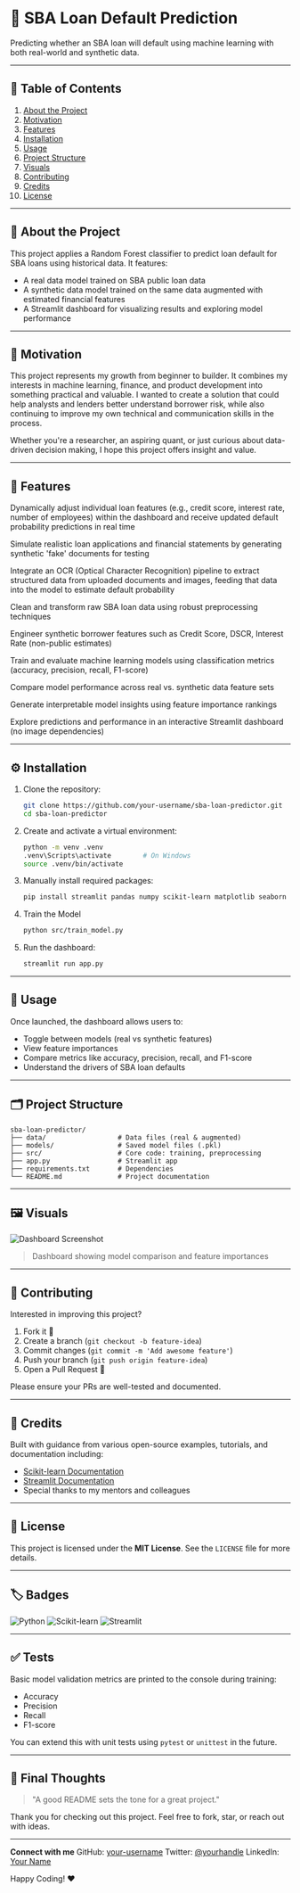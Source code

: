 # 📌 SBA Loan Default Prediction

Predicting whether an SBA loan will default using machine learning with both real-world and synthetic data.

---

## 📝 Table of Contents

1. [About the Project](#about-the-project)
2. [Motivation](#motivation)
3. [Features](#features)
4. [Installation](#installation)
5. [Usage](#usage)
6. [Project Structure](#project-structure)
7. [Visuals](#visuals)
8. [Contributing](#contributing)
9. [Credits](#credits)
10. [License](#license)

---

## 📖 About the Project

This project applies a Random Forest classifier to predict loan default for SBA loans using historical data. It features:

* A real data model trained on SBA public loan data
* A synthetic data model trained on the same data augmented with estimated financial features
* A Streamlit dashboard for visualizing results and exploring model performance

---

## 🚀 Motivation

This project represents my growth from beginner to builder. It combines my interests in machine learning, finance, and product development into something practical and valuable. I wanted to create a solution that could help analysts and lenders better understand borrower risk, while also continuing to improve my own technical and communication skills in the process.

Whether you're a researcher, an aspiring quant, or just curious about data-driven decision making, I hope this project offers insight and value.

---

## 🌟 Features

Dynamically adjust individual loan features (e.g., credit score, interest rate, number of employees) within the dashboard and receive updated default probability predictions in real time

Simulate realistic loan applications and financial statements by generating synthetic 'fake' documents for testing

Integrate an OCR (Optical Character Recognition) pipeline to extract structured data from uploaded documents and images, feeding that data into the model to estimate default probability

Clean and transform raw SBA loan data using robust preprocessing techniques

Engineer synthetic borrower features such as Credit Score, DSCR, Interest Rate (non-public estimates)

Train and evaluate machine learning models using classification metrics (accuracy, precision, recall, F1-score)

Compare model performance across real vs. synthetic data feature sets

Generate interpretable model insights using feature importance rankings

Explore predictions and performance in an interactive Streamlit dashboard (no image dependencies)

---

## ⚙️ Installation

1. Clone the repository:
   ```bash
   git clone https://github.com/your-username/sba-loan-predictor.git
   cd sba-loan-predictor
   ```

2. Create and activate a virtual environment:

   ```bash
   python -m venv .venv
   .venv\Scripts\activate        # On Windows
   source .venv/bin/activate 
   ```

3. Manually install required packages:

   ```bash
   pip install streamlit pandas numpy scikit-learn matplotlib seaborn PyMuPDF pillow joblib openpyxl shap
   ```

4. Train the Model
    ```bash
   python src/train_model.py
    ```
6. Run the dashboard:

   ```bash
   streamlit run app.py
   ```

---

## 🧠 Usage

Once launched, the dashboard allows users to:

* Toggle between models (real vs synthetic features)
* View feature importances
* Compare metrics like accuracy, precision, recall, and F1-score
* Understand the drivers of SBA loan defaults

---

## 🗂 Project Structure

```
sba-loan-predictor/
├── data/                  # Data files (real & augmented)
├── models/                # Saved model files (.pkl)
├── src/                   # Core code: training, preprocessing
├── app.py                 # Streamlit app
├── requirements.txt       # Dependencies
└── README.md              # Project documentation
```

---

## 🖼 Visuals

![Dashboard Screenshot](https://via.placeholder.com/800x400.png?text=Insert+your+dashboard+image+here)

> Dashboard showing model comparison and feature importances

---

## 🤝 Contributing

Interested in improving this project?

1. Fork it 🍴
2. Create a branch (`git checkout -b feature-idea`)
3. Commit changes (`git commit -m 'Add awesome feature'`)
4. Push your branch (`git push origin feature-idea`)
5. Open a Pull Request 🚀

Please ensure your PRs are well-tested and documented.

---

## 🙌 Credits

Built with guidance from various open-source examples, tutorials, and documentation including:

* [Scikit-learn Documentation](https://scikit-learn.org/stable/)
* [Streamlit Documentation](https://docs.streamlit.io/)
* Special thanks to my mentors and colleagues

---

## 📄 License

This project is licensed under the **MIT License**. See the `LICENSE` file for more details.

---

## 🏷️ Badges

![Python](https://img.shields.io/badge/Python-3.8+-blue)
![Scikit-learn](https://img.shields.io/badge/ML-Scikit--learn-yellow)
![Streamlit](https://img.shields.io/badge/WebApp-Streamlit-red)

---

## ✅ Tests

Basic model validation metrics are printed to the console during training:

* Accuracy
* Precision
* Recall
* F1-score

You can extend this with unit tests using `pytest` or `unittest` in the future.

---

## 🧠 Final Thoughts

> "A good README sets the tone for a great project."

Thank you for checking out this project. Feel free to fork, star, or reach out with ideas.

---

**Connect with me**
GitHub: [your-username](https://github.com/your-username)
Twitter: [@yourhandle](https://twitter.com/yourhandle)
LinkedIn: [Your Name](https://linkedin.com/in/yourname)

Happy Coding! ❤️
